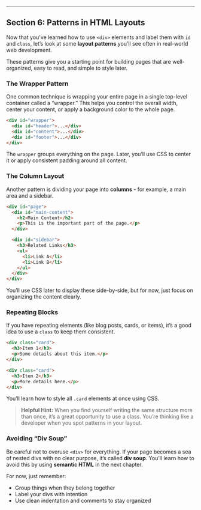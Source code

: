 ---

## Section 6: Patterns in HTML Layouts

Now that you’ve learned how to use `<div>` elements and label them with `id`
and `class`, let’s look at some **layout patterns** you’ll see often in
real-world web development.

These patterns give you a starting point for building pages that are
well-organized, easy to read, and simple to style later.

### The Wrapper Pattern

One common technique is wrapping your entire page in a single top-level
container called a “wrapper.” This helps you control the overall width, center
your content, or apply a background color to the whole page.

```html
<div id="wrapper">
  <div id="header">...</div>
  <div id="content">...</div>
  <div id="footer">...</div>
</div>
```

The `wrapper` groups everything on the page. Later, you’ll use CSS to center it
or apply consistent padding around all content.

### The Column Layout

Another pattern is dividing your page into **columns** - for example, a main
area and a sidebar.

```html
<div id="page">
  <div id="main-content">
    <h2>Main Content</h2>
    <p>This is the important part of the page.</p>
  </div>

  <div id="sidebar">
    <h3>Related Links</h3>
    <ul>
      <li>Link A</li>
      <li>Link B</li>
    </ul>
  </div>
</div>
```

You’ll use CSS later to display these side-by-side, but for now, just focus on
organizing the content clearly.

### Repeating Blocks

If you have repeating elements (like blog posts, cards, or items), it’s a good
idea to use a `class` to keep them consistent.

```html
<div class="card">
  <h3>Item 1</h3>
  <p>Some details about this item.</p>
</div>

<div class="card">
  <h3>Item 2</h3>
  <p>More details here.</p>
</div>
```

You’ll learn how to style all `.card` elements at once using CSS.

> **Helpful Hint:**
> When you find yourself writing the same structure more than once, it’s a
> great opportunity to use a class. You’re thinking like a developer when you
> spot patterns in your layout.

### Avoiding “Div Soup”

Be careful not to overuse `<div>` for everything. If your page becomes a sea of
nested divs with no clear purpose, it’s called **div soup**. You’ll learn how
to avoid this by using **semantic HTML** in the next chapter.

For now, just remember:

* Group things when they belong together
* Label your divs with intention
* Use clean indentation and comments to stay organized

